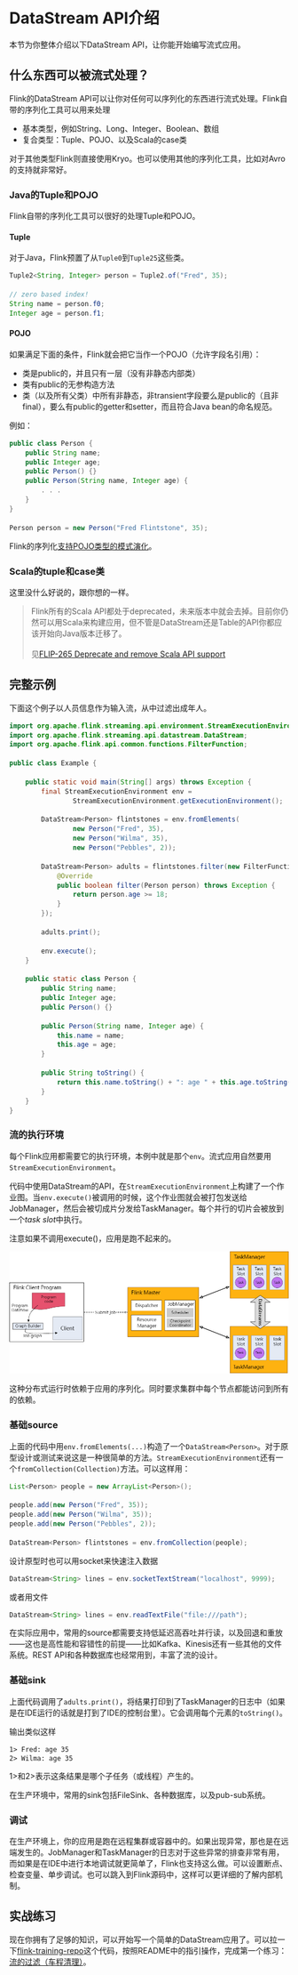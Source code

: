 # DataStream API介绍

本节为你整体介绍以下DataStream API，让你能开始编写流式应用。

## 什么东西可以被流式处理？

Flink的DataStream API可以让你对任何可以序列化的东西进行流式处理。Flink自带的序列化工具可以用来处理

- 基本类型，例如String、Long、Integer、Boolean、数组
- 复合类型：Tuple、POJO、以及Scala的case类

对于其他类型Flink则直接使用Kryo。也可以使用其他的序列化工具，比如对Avro的支持就非常好。

### Java的Tuple和POJO

Flink自带的序列化工具可以很好的处理Tuple和POJO。

#### Tuple

对于Java，Flink预置了从`Tuple0`到`Tuple25`这些类。

```java
Tuple2<String, Integer> person = Tuple2.of("Fred", 35);

// zero based index!  
String name = person.f0;
Integer age = person.f1;
```

#### POJO

如果满足下面的条件，Flink就会把它当作一个POJO（允许字段名引用）：

- 类是public的，并且只有一层（没有非静态内部类）
- 类有public的无参构造方法
- 类（以及所有父类）中所有非静态，非transient字段要么是public的（且非final），要么有public的getter和setter，而且符合Java bean的命名规范。

例如：

```java
public class Person {
    public String name;  
    public Integer age;  
    public Person() {}
    public Person(String name, Integer age) {  
        . . .
    }
}  

Person person = new Person("Fred Flintstone", 35);
```

Flink的序列化[支持POJO类型的模式演化](../04应用开发/02DataStream%20API/04状态和容错/05数据类型和序列化/02状态模式演化.md#支持模式演化的类型)。

### Scala的tuple和case类

这里没什么好说的，跟你想的一样。

> Flink所有的Scala API都处于deprecated，未来版本中就会去掉。目前你仍然可以用Scala来构建应用，但不管是DataStream还是Table的API你都应该开始向Java版本迁移了。<br/><br/>见[FLIP-265 Deprecate and remove Scala API support](https://cwiki.apache.org/confluence/display/FLINK/FLIP-265+Deprecate+and+remove+Scala+API+support)

## 完整示例

下面这个例子以人员信息作为输入流，从中过滤出成年人。

```java
import org.apache.flink.streaming.api.environment.StreamExecutionEnvironment;
import org.apache.flink.streaming.api.datastream.DataStream;
import org.apache.flink.api.common.functions.FilterFunction;

public class Example {

    public static void main(String[] args) throws Exception {
        final StreamExecutionEnvironment env =
                StreamExecutionEnvironment.getExecutionEnvironment();

        DataStream<Person> flintstones = env.fromElements(
                new Person("Fred", 35),
                new Person("Wilma", 35),
                new Person("Pebbles", 2));

        DataStream<Person> adults = flintstones.filter(new FilterFunction<Person>() {
            @Override
            public boolean filter(Person person) throws Exception {
                return person.age >= 18;
            }
        });

        adults.print();

        env.execute();
    }

    public static class Person {
        public String name;
        public Integer age;
        public Person() {}

        public Person(String name, Integer age) {
            this.name = name;
            this.age = age;
        }

        public String toString() {
            return this.name.toString() + ": age " + this.age.toString();
        }
    }
}
```

### 流的执行环境

每个Flink应用都需要它的执行环境，本例中就是那个`env`。流式应用自然要用`StreamExecutionEnvironment`。

代码中使用DataStream的API，在`StreamExecutionEnvironment`上构建了一个作业图。当`env.execute()`被调用的时候，这个作业图就会被打包发送给JobManager，然后会被切成片分发给TaskManager。每个并行的切片会被放到一个*task slot*中执行。

注意如果不调用execute()，应用是跑不起来的。

![02学习Flink-02DataStream API介绍-01.png](img/02学习Flink-02DataStream%20API介绍-01.png)

这种分布式运行时依赖于应用的序列化。同时要求集群中每个节点都能访问到所有的依赖。

### 基础source

上面的代码中用`env.fromElements(...)`构造了一个`DataStream<Person>`。对于原型设计或测试来说这是一种很简单的方法。`StreamExecutionEnvironment`还有一个`fromCollection(Collection)`方法。可以这样用：

```java
List<Person> people = new ArrayList<Person>();

people.add(new Person("Fred", 35));
people.add(new Person("Wilma", 35));
people.add(new Person("Pebbles", 2));

DataStream<Person> flintstones = env.fromCollection(people);
```

设计原型时也可以用socket来快速注入数据

```java
DataStream<String> lines = env.socketTextStream("localhost", 9999);
```

或者用文件

```java
DataStream<String> lines = env.readTextFile("file:///path");
```

在实际应用中，常用的source都需要支持低延迟高吞吐并行读，以及回退和重放——这也是高性能和容错性的前提——比如Kafka、Kinesis还有一些其他的文件系统。REST API和各种数据库也经常用到，丰富了流的设计。

### 基础sink

上面代码调用了`adults.print()`，将结果打印到了TaskManager的日志中（如果是在IDE运行的话就是打到了IDE的控制台里）。它会调用每个元素的`toString()`。

输出类似这样

```console
1> Fred: age 35
2> Wilma: age 35
```

1>和2>表示这条结果是哪个子任务（或线程）产生的。

在生产环境中，常用的sink包括FileSink、各种数据库，以及pub-sub系统。

### 调试

在生产环境上，你的应用是跑在远程集群或容器中的。如果出现异常，那也是在远端发生的。JobManager和TaskManager的日志对于这些异常的排查非常有用，而如果是在IDE中进行本地调试就更简单了，Flink也支持这么做。可以设置断点、检查变量、单步调试。也可以跳入到Flink源码中，这样可以更详细的了解内部机制。

## 实战练习

现在你拥有了足够的知识，可以开始写一个简单的DataStream应用了。可以拉一下[flink-training-repo](https://github.com/apache/flink-training/tree/release-1.20/)这个代码，按照README中的指引操作，完成第一个练习：[流的过滤（车程清理）](https://github.com/apache/flink-training/blob/release-1.20//ride-cleansing)。
